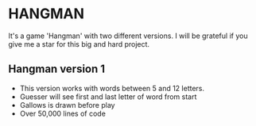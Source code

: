 # HANGMAN
It's a game 'Hangman' with two different versions. I will be grateful if you give me a star for this big and hard project.

## Hangman version 1
- This version works with words between 5 and 12 letters.
- Guesser will see first and last letter of word from start
- Gallows is drawn before play
- Over 50,000 lines of code
